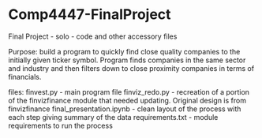 # Comp4447-FinalProject
Final Project - solo - code and other accessory files


Purpose: build a program to quickly find close quality companies to the initially given ticker symbol.  Program finds companies in the same sector and industry and then filters down to close proximity
companies in terms of financials.

files:
finvest.py - main program file
finviz_redo.py - recreation of a portion of the finvizfinance module that needed updating.  Original design is from finvizfinance
final_presentation.ipynb - clean layout of the process with each step giving summary of the data
requirements.txt - module requirements to run the process
